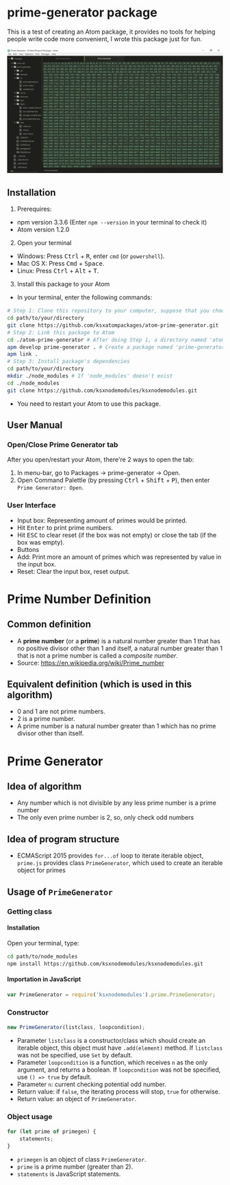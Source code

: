 # prime-generator package
This is a test of creating an Atom package, it provides no tools for helping people write code more convenient, I wrote this package just for fun.

![Screenshot](./resources/images/screenshot.png)

## Installation

1. Prerequires:
 - npm version 3.3.6 (Enter `npm --version` in your terminal to check it)
 - Atom version 1.2.0

2. Open your terminal
 - Windows: Press <kbd>Ctrl</kbd> + <kbd>R</kbd>, enter `cmd` (or `powershell`).
 - Mac OS X: Press <kbd>Cmd</kbd> + <kbd>Space</kbd>.
 - Linux: Press <kbd>Ctrl</kbd> + <kbd>Alt</kbd> + <kbd>T</kbd>.

3. Install this package to your Atom
 - In your terminal, enter the following commands:
```bash
# Step 1: Clone this repository to your computer, suppose that you choose 'path/to/your/directory' as installation directory of this package
cd path/to/your/directory
git clone https://github.com/ksxatompackages/atom-prime-generator.git
# Step 2: Link this package to Atom
cd ./atom-prime-generator # After doing Step 1, a directory named 'atom-prime-generator' which contains this package was created inside 'path/to/your/directory'
apm develop prime-generator . # Create a package named 'prime-generator' to directory '.' which is 'atom-prime-generator' above
apm link .
# Step 3: Install package's dependencies
cd path/to/your/directory
mkdir ./node_modules # If 'node_modules' doesn't exist
cd ./node_modules
git clone https://github.com/ksxnodemodules/ksxnodemodules.git
```
 - You need to restart your Atom to use this package.

## User Manual

### Open/Close Prime Generator tab
After you open/restart your Atom, there're 2 ways to open the tab:
1. In menu-bar, go to Packages &#x2192; prime-generator &#x2192; Open.
2. Open Command Palettle (by pressing <kbd>Ctrl</kbd> + <kbd>Shift</kbd> + <kbd>P</kbd>), then enter `Prime Generator: Open`.

### User Interface
 - Input box: Representing amount of primes would be printed.
  - Hit <kbd>Enter</kbd> to print prime numbers.
  - Hit <kbd>ESC</kbd> to clear reset (if the box was not empty) or close the tab (if the box was empty).
 - Buttons
  - Add: Print more an amount of primes which was represented by value in the input box.
  - Reset: Clear the input box, reset output.

# Prime Number Definition

## Common definition
 - A **prime number** (or a **prime**) is a natural number greater than 1 that has no positive divisor other than 1 and itself, a natural number greater than 1 that is not a prime number is called a *composite number*.
 - Source: https://en.wikipedia.org/wiki/Prime_number

## Equivalent definition (which is used in this algorithm)
 - 0 and 1 are not prime numbers.
 - 2 is a prime number.
 - A prime number is a natural number greater than 1 which has no prime divisor other than itself.

# Prime Generator

## Idea of algorithm
 - Any number which is not divisible by any less prime number is a prime number
 - The only even prime number is 2, so, only check odd numbers

## Idea of program structure
 - ECMAScript 2015 provides `for...of` loop to iterate iterable object, `prime.js` provides class `PrimeGenerator`, which used to create an iterable object for primes

## Usage of `PrimeGenerator`

### Getting class

#### Installation
Open your terminal, type:
```bash
cd path/to/node_modules
npm install https://github.com/ksxnodemodules/ksxnodemodules.git
```

#### Importation in JavaScript
```javascript
var PrimeGenerator = require('ksxnodemodules').prime.PrimeGenerator;
```

### Constructor
```javascript
new PrimeGenerator(listclass, loopcondition);
```
 - Parameter `listclass` is a constructor/class which should create an iterable object, this object must have `.add(element)` method. If `listclass` was not be specified, use `Set` by default.
 - Parameter `loopcondition` is a function, which receives `n` as the only argument, and returns a boolean. If `loopcondition` was not be specified, use `() => true` by default.
  - Parameter `n`: current checking potential odd number.
  - Return value: if `false`, the iterating process will stop, `true` for otherwise.
 - Return value: an object of `PrimeGenerator`.

### Object usage
```javascript
for (let prime of primegen) {
	statements;
}
```
 - `primegen` is an object of class `PrimeGenerator`.
 - `prime` is a prime number (greater than 2).
 - `statements` is JavaScript statements.

